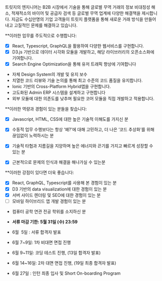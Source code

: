 트릿지의 엔지니어는 B2B 시장에서 기술을 통해 글로벌 무역 거래의 정보 비대칭성 해소, 적재적소의 바이어 및 공급자 검색 등 글로벌 무역 업계에 다양한 해결책을 제시합니다. 지금도 수십만명의 기업 고객들이 트릿지 플랫폼을 통해 새로운 거래 방식을 만들어 내고 고질적인 문제를 해결하고 있습니다.

**이러한 업무를 주도적으로 수행합니다:  
  
- [x] React, Typescript, GraphQL을 활용하여 다양한 웹서비스를 구현합니다.  
- [x] D3.js 기반으로 데이터 시각화 모듈을 개발하고, 해당 라이브러리의 오픈소스화에 기여합니다.  
- [x] Search Engine Optimization을 통해 유저 트래픽 향상에 기여합니다  
- 자체 Design System의 개발 및 유지 보수  
- 치열한 코드 리뷰와 기술 논의를 통해 최고 수준의 코드 품질을 유지합니다.  
- Ionic 기반의 Cross-Platform Hybrid앱을 구현합니다.  
- 고도화된 Admin ERP 시스템을 설계하고 구현합니다  
- 외부 모듈에 대한 의존도를 낮추며 필요한 코어 모듈을 직접 개발하고 적용합니다.

  
**이러한 역량과 경험이 있는 분들을 찾습니다:  
  
- [x] Javascript, HTML, CSS에 대한 높은 기술적 이해도를 가지신 분  
- [x]  수동적 업무 수행보다는 항상 ‘왜?’에 대해 고민하고, 더 나은 ‘코드 추상화’를 위해 끊임없이 노력하시는 분  
- [x] 기술적 타협과 지름길을 지양하며 높은 에너지와 끈기를 가지고 빠르게 성장할 수 있는 분  
- [x] 근본적으로 문제의 인식과 해결을 해나가실 수 있는분

  
**이러한 강점이 있다면 더욱 좋습니다:  
  
- [x] React, GraphQL, Typescript를 사용해 본 경험이 있는 분   
- [x]  D3 기반의 data visualization에 대한 경험이 있는 분  
- [x] 서버 사이드 렌더링 및 SEO에 대한 경험이 있는 분  
- [ ] 모바일 하이브리드 앱 개발 경험이 있는 분  
- 컴퓨터 공학 연관 전공 학위를 소지하신 분


-   **서류 마감 기한: 5월 31일 (수) 23:59**
-   6월  5일 : 서류 합격자 발표
-   6월 7~9일: 1차 비대면 면접 진행
-   6월 9~11일: 코딩 테스트 진행, (13일 합격자 발표)
-   6월 14~16일: 2차 대면 면접 진행, (19일 최종 합격자 발표)
-   6월 27일 : 인턴 최종 입사 및 Short On-boarding Program